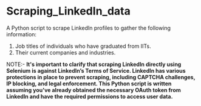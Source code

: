 # Scraping_LinkedIn_data
A Python script to scrape LinkedIn profiles to gather the following information:  
1) Job titles of individuals who have graduated from IITs.
2) Their current companies and industries.

NOTE:- **It's important to clarify that scraping LinkedIn directly using Selenium is against LinkedIn’s Terms of Service. LinkedIn has various protections in place to prevent scraping, including CAPTCHA challenges, IP blocking, and legal enforcement.
This Python script is written assuming you've already obtained the necessary OAuth token from LinkedIn and have the required permissions to access user data.**

      
